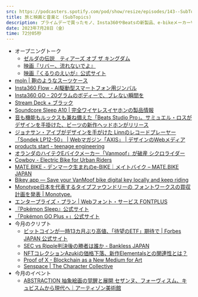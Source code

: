 ```yaml
---
src: https://podcasters.spotify.com/pod/show/resize/episodes/143--SubTopics-e27f45e
title: 旅と映画と音楽と (SubTopics)
description: プライムデーで買ったモノ、Insta360やBeatsの新製品、e-bikeメーカーVanMoofの破産、Monotypeのフォントワークス買収、ポケモンスリープ、今月のクリプト動向やイベント情報など最近気になったサブトピックスを話しました。
date: 2023年7月28日（金）
time: 72分05秒
---
```


- オープニングトーク
    - [ゼルダの伝説　ティアーズ オブ ザ キングダム](https://www.nintendo.co.jp/zelda/totk/index.html)
    - [映画『リバー、流れないでよ』](https://www.europe-kikaku.com/river/)
    - [映画『くるりのえいが』公式サイト](https://qurulinoeiga.jp/)
- [moln | 鞄のようなスーツケース](https://moln.com/)
- [Insta360 Flow - AI駆動型スマートフォン用ジンバル](https://www.insta360.com/jp/product/insta360-flow)
- [Insta360 GO - 20グラムのボディーで、ブレない瞬間を](https://www.insta360.com/jp/product/insta360-go)
- [Stream Deck + ブラック](https://www.elgato.com/jp/ja/p/stream-deck-plus-black)
- [Soundcore Sleep A10 | 完全ワイヤレスイヤホンの製品情報](https://www.ankerjapan.com/products/a6610)
- [音も機能もルックスも兼ね備えた「Beats Studio Pro」。サミュエル・ロスがデザインを手掛けた、ビーツの新作ヘッドホンがリリース](https://www.houyhnhnm.jp/news/743572/)
- [ジョナサン・アイブがデザインを手がけた Linnのレコードプレーヤー「Sondek LP12-50」 | Webマガジン「AXIS」 | デザインのWebメディア](https://www.axismag.jp/posts/2023/07/548407.html)
- [products start - teenage engineering](https://teenage.engineering/products)
- [オランダのハイテクEバイクメーカー「Vanmoof」が破産 シクロライダー](https://www.cyclorider.com/archives/76139)
- [Cowboy - Electric Bike for Urban Riders](https://cowboy.com/)
- [MATE.BIKE - デンマーク生まれのe-BIKE｜メイトバイク – MATE.BIKE JAPAN](https://mate-bike.jp/)
- [Bikey app — Save your VanMoof bike digital key locally and keep riding](https://bikey-app.cowboy.com/)
- [Monotype日本を代表するタイプファウンドリーの フォントワークスの買収計画を発表 | Monotype.](https://www.monotype.com/jp/company/press-release/fontworks-plans-to-join-monotype)
- [エンタープライズ・プラン | Webフォント・サービス FONTPLUS](https://fontplus.jp/service/enterprise)
- [『Pokémon Sleep』公式サイト](https://www.pokemonsleep.net/)
- [「Pokémon GO Plus +」公式サイト](https://www.pokemongoplusplus.com/)
- 今月のクリプト
    - [ビットコインが一時13カ月ぶり高値、「待望のETF」期待で | Forbes JAPAN 公式サイト](https://forbesjapan.com/articles/detail/64414)
    - [SEC vs Ripple判決後の勝者は誰か - Bankless JAPAN](https://banklessjp.substack.com/p/sec-vs-ripple)
    - [NFTコレクションAzukiの価格下落、新作Elementalsとの関連性とは？](https://coinpost.jp/?p=470555)
    - [Proof of X - Blockchain as a New Medium for Art](https://pox.exhibit.website/)
    - [Senspace | The Character Collective](https://senspace.studio/ja)
- 今月のイベント
    - [ABSTRACTION 抽象絵画の覚醒と展開 セザンヌ、フォーヴィスム、キュビスムから現代へ｜アーティゾン美術館](https://www.artizon.museum/exhibition_sp/abstraction/)
